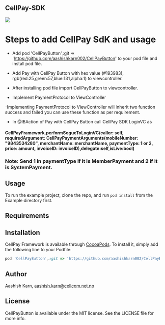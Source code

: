 ## CellPay-SDK
![](https://cellpay.com.np/themes/ele/assets/img/CellPay.svg)
# Steps to add CellPay SdK and usage 

- Add pod 'CellPayButton',:git => 'https://github.com/aashishkarn002/CellPayButton' to your pod file and install pod file.

- Add Pay with CellPay Button with hex value (#193983), rgb(red:25,green:57,blue:131,alpha:1) to viewcontroller.

- After installing pod file  import CellPayButton to viewcontroller.

- Implement PaymentProtocol to ViewController 

-Implementing PaymentProtocol to ViewController will inherit two function success and failed you can use these function as per requirement.

- In @IBAction of Pay with CellPay Button call CellPay SDK LoginVC as  

#### CellPayFramework.performSegueToLoginVC(caller: self, requiredArgument: CellPayPaymentArguments(mobileNumber: "9843534280", merchantName: merchantName, paymentType: 1 or 2, price: amount, invoiceID: invoiceID),delegate:self,isLive:bool)

### Note: Send 1 in paymentType if it is MemberPayment and 2 if it is SystemPayment.  


## Usage

To run the example project, clone the repo, and run `pod install` from the Example directory first.

## Requirements

## Installation

CellPay Framework is available through [CocoaPods](http://cocoapods.org). To install
it, simply add the following line to your Podfile:

```ruby
pod 'CellPayButton',:git => 'https://github.com/aashishkarn002/CellPayButton'
```

## Author

Aashish Karn, aashish.karn@cellcom.net.np

## License

CellPayButton is available under the MIT license. See the LICENSE file for more info.
